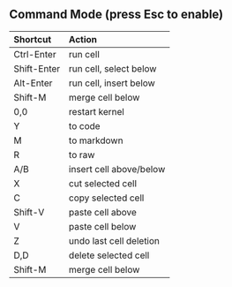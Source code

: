 

## Command Mode (press Esc to enable)

|Shortcut|Action|
|:-|:-|
|Ctrl-Enter|run cell|
|Shift-Enter|run cell, select below|
|Alt-Enter|run cell, insert below|
|Shift-M|merge cell below|
|0,0|restart kernel|
|Y|to code|
|M|to markdown|
|R|to raw|
|A/B|insert cell above/below|
|X|cut selected cell|
|C|copy selected cell|
|Shift-V|paste cell above|
|V|paste cell below|
|Z|undo last cell deletion|
|D,D|delete selected cell|
|Shift-M|merge cell below|
	
